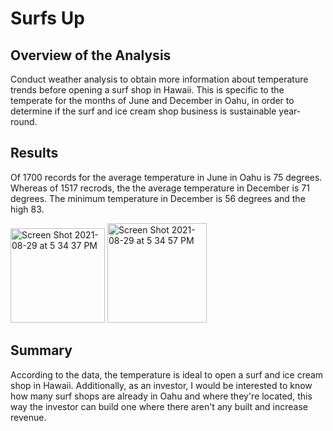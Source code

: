# Surfs Up

## Overview of the Analysis 
Conduct weather analysis to obtain more information about temperature trends before opening a surf shop in Hawaii. This is specific to the temperate for the months of June and December in Oahu, in order to determine if the surf and ice cream shop business is sustainable year-round.

## Results
Of 1700 records for the average temperature in June in Oahu is 75 degrees. Whereas of 1517 recrods, the the average temperature in December is 71 degrees. The minimum temperature in December is 56 degrees and the high 83.

<img width="151" alt="Screen Shot 2021-08-29 at 5 34 37 PM" src="https://user-images.githubusercontent.com/86024512/131266107-3f2d44da-132a-41fe-a71d-553374a3d09c.png">
<img width="159" alt="Screen Shot 2021-08-29 at 5 34 57 PM" src="https://user-images.githubusercontent.com/86024512/131266108-c193465c-e5a6-4427-b0d1-901398e8b437.png">


## Summary
According to the data, the temperature is ideal to open a surf and ice cream shop in Hawaii. Additionally, as an investor, I would be interested to know how many surf shops are already in Oahu and where they're located, this way the investor can build one where there aren't any built and increase revenue.
